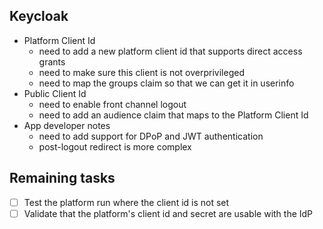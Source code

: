 ## Keycloak

- Platform Client Id
  - need to add a new platform client id that supports direct access grants
  - need to make sure this client is not overprivileged
  - need to map the groups claim so that we can get it in userinfo
- Public Client Id
  - need to enable front channel logout
  - need to add an audience claim that maps to the Platform Client Id
- App developer notes
  - need to add support for DPoP and JWT authentication
  - post-logout redirect is more complex


## Remaining tasks

- [ ] Test the platform run where the client id is not set
- [ ] Validate that the platform's client id and secret are usable with the IdP